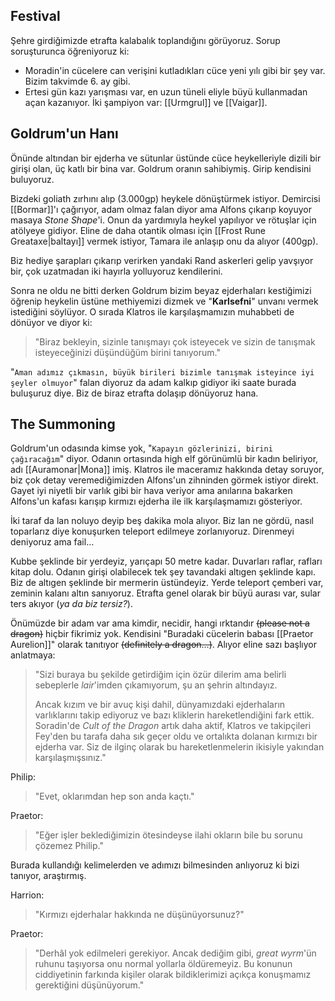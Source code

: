 ---
---  
  
## Festival  
Şehre girdiğimizde etrafta kalabalık toplandığını görüyoruz. Sorup soruşturunca öğreniyoruz ki:  
  
- Moradin'in cücelere can verişini kutladıkları cüce yeni yılı gibi bir şey var. Bizim takvimde 6. ay gibi.  
- Ertesi gün kazı yarışması var, en uzun tüneli eliyle büyü kullanmadan açan kazanıyor. İki şampiyon var: [[Urmgrul]] ve [[Vaigar]].  
  
## Goldrum'un Hanı  
Önünde altından bir ejderha ve sütunlar üstünde cüce heykelleriyle dizili bir girişi olan, üç katlı bir bina var. Goldrum oranın sahibiymiş. Girip kendisini buluyoruz.  
  
Bizdeki goliath zırhını alıp (3.000gp) heykele dönüştürmek istiyor. Demircisi [[Bormar]]'ı çağırıyor, adam olmaz falan diyor ama Alfons çıkarıp koyuyor masaya *Stone Shape*'i. Onun da yardımıyla heykel yapılıyor ve rötuşlar için atölyeye gidiyor. Eline de daha otantik olması için [[Frost Rune Greataxe|baltayı]] vermek istiyor, Tamara ile anlaşıp onu da alıyor (400gp).  
  
Biz hediye şarapları çıkarıp verirken yandaki Rand askerleri gelip yavşıyor bir, çok uzatmadan iki hayırla yolluyoruz kendilerini.  
  
Sonra ne oldu ne bitti derken Goldrum bizim beyaz ejderhaları kestiğimizi öğrenip heykelin üstüne methiyemizi dizmek ve "**Karlsefni**" unvanı vermek istediğini söylüyor. O sırada Klatros ile karşılaşmamızın muhabbeti de dönüyor ve diyor ki:  
> "Biraz bekleyin, sizinle tanışmayı çok isteyecek ve sizin de tanışmak isteyeceğinizi düşündüğüm birini tanıyorum."  
  
"`Aman adımız çıkmasın, büyük birileri bizimle tanışmak isteyince iyi şeyler olmuyor`" falan diyoruz da adam kalkıp gidiyor iki saate burada buluşuruz diye. Biz de biraz etrafta dolaşıp dönüyoruz hana.  
  
## The Summoning  
Goldrum'un odasında kimse yok, "`Kapayın gözlerinizi, birini çağıracağım`" diyor. Odanın ortasında high elf görünümlü bir kadın beliriyor, adı [[Auramonar|Mona]] imiş. Klatros ile maceramız hakkında detay soruyor, biz çok detay veremediğimizden Alfons'un zihninden görmek istiyor direkt. Gayet iyi niyetli bir varlık gibi bir hava veriyor ama anılarına bakarken Alfons'un kafası karışıp kırmızı ejderha ile ilk karşılaşmamızı gösteriyor.  
  
İki taraf da lan noluyo deyip beş dakika mola alıyor. Biz lan ne gördü, nasıl toparlarız diye konuşurken teleport edilmeye zorlanıyoruz. Direnmeyi deniyoruz ama fail...  
  
Kubbe şeklinde bir yerdeyiz, yarıçapı 50 metre kadar. Duvarları raflar, rafları kitap dolu. Odanın girişi olabilecek tek şey tavandaki altıgen şeklinde kapı. Biz de altıgen şeklinde bir mermerin üstündeyiz. Yerde teleport çemberi var, zeminin kalanı altın sanıyoruz. Etrafta genel olarak bir büyü aurası var, sular ters akıyor (*ya da biz tersiz?*).  
  
Önümüzde bir adam var ama kimdir, necidir, hangi ırktandır ~~(please not a dragon)~~ hiçbir fikrimiz yok. Kendisini "Buradaki cücelerin babası [[Praetor Aurelion]]" olarak tanıtıyor ~~(definitely a dragon...)~~. Alıyor eline sazı başlıyor anlatmaya:  
  
> "Sizi buraya bu şekilde getirdiğim için özür dilerim ama belirli sebeplerle *lair*'imden çıkamıyorum, şu an şehrin altındayız.  
>   
> Ancak kızım ve bir avuç kişi dahil, dünyamızdaki ejderhaların varlıklarını takip ediyoruz ve bazı kliklerin hareketlendiğini fark ettik. Soradin'de *Cult of the Dragon* artık daha aktif, Klatros ve takipçileri Fey'den bu tarafa daha sık geçer oldu ve ortalıkta dolanan kırmızı bir ejderha var. Siz de ilginç olarak bu hareketlenmelerin ikisiyle yakından karşılaşmışsınız."  
  
Philip:   
> "Evet, oklarımdan hep son anda kaçtı."  
  
Praetor:  
> "Eğer işler beklediğimizin ötesindeyse ilahi okların bile bu sorunu çözemez Philip."  
  
Burada kullandığı kelimelerden ve adımızı bilmesinden anlıyoruz ki bizi tanıyor, araştırmış.  
  
Harrion:  
> "Kırmızı ejderhalar hakkında ne düşünüyorsunuz?"  
  
Praetor:  
> "Derhâl yok edilmeleri gerekiyor. Ancak dediğim gibi, *great wyrm*'ün ruhunu taşıyorsa onu normal yollarla öldüremeyiz. Bu konunun ciddiyetinin farkında kişiler olarak bildiklerimizi açıkça konuşmamız gerektiğini düşünüyorum."